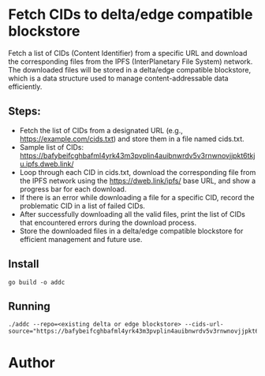 # Fetch CIDs to delta/edge compatible blockstore
Fetch a list of CIDs (Content Identifier) from a specific URL and download the corresponding files from the IPFS (InterPlanetary File System) network. The downloaded files will be stored in a delta/edge compatible blockstore, which is a data structure used to manage content-addressable data efficiently.

## Steps:

- Fetch the list of CIDs from a designated URL (e.g., https://example.com/cids.txt) and store them in a file named cids.txt.
- Sample list of CIDs: https://bafybeifcghbafml4yrk43m3pvplin4auibnwrdv5v3rnwnovjjpkt6tkju.ipfs.dweb.link/
- Loop through each CID in cids.txt, download the corresponding file from the IPFS network using the https://dweb.link/ipfs/ base URL, and show a progress bar for each download.
- If there is an error while downloading a file for a specific CID, record the problematic CID in a list of failed CIDs.
- After successfully downloading all the valid files, print the list of CIDs that encountered errors during the download process.
- Store the downloaded files in a delta/edge compatible blockstore for efficient management and future use.
  
## Install
```
go build -o addc
```

## Running
```
./addc --repo=<existing delta or edge blockstore> --cids-url-source="https://bafybeifcghbafml4yrk43m3pvplin4auibnwrdv5v3rnwnovjjpkt6tkju.ipfs.dweb.link/"
```

# Author


